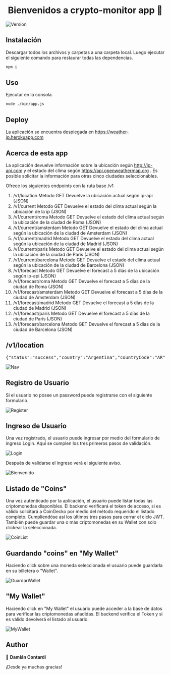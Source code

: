 <h1 align="center">Bienvenidos a crypto-monitor app 👋</h1>
<p>
  <img alt="Version" src="https://img.shields.io/badge/version-0.1.0-blue.svg?cacheSeconds=2592000" />
</p>

## Instalación

Descargar todos los archivos y carpetas a una carpeta local. Luego ejecutar el siguiente comando para restaurar todas las dependencias.

```sh
npm i
```

## Uso

Ejecutar en la consola.

```sh
node ./bin/app.js
```
## Deploy

La aplicación se encuentra desplegada en https://weather-ip.herokuapp.com

## Acerca de esta app
La aplicación devuelve información sobre la ubicación según http://ip-api.com y el estado del clima según
https://api.openweathermap.org . Es posible solicitar la información para otras cinco ciudades seleccionables.

Ofrece los siguientes endpoints con la ruta base /v1

<ol>
  <li>/v1/location              Metodo GET     Devuelve la ubicación actual según ip-api (JSON)</li>
  <li>/v1/current               Metodo GET     Devuelve el estado del clima actual según la ubicación de la ip (JSON)</li>
  <li>/v1/current/roma          Metodo GET     Devuelve el estado del clima actual según la ubicación de la ciudad de Roma (JSON)</li>
  <li>/v1/current/amsterdam     Metodo GET     Devuelve el estado del clima actual según la ubicación de la ciudad de Amsterdam (JSON)</li>
  <li>/v1/current/madrid        Metodo GET     Devuelve el estado del clima actual según la ubicación de la ciudad de Madrid (JSON)</li>
  <li>/v1/current/paris         Metodo GET     Devuelve el estado del clima actual según la ubicación de la ciudad de Paris (JSON)</li>
  <li>/v1/current/barcelona     Metodo GET     Devuelve el estado del clima actual según la ubicación de la ciudad de Barcelona (JSON)</li>
  <li>/v1/forecast              Metodo GET     Devuelve el forecast a 5 días de la ubicación según ip-api (JSON)</li>
  <li>/v1/forecast/roma         Metodo GET     Devuelve el forecast a 5 días de la ciudad de Roma (JSON)</li>
  <li>/v1/forecast/amsterdam    Metodo GET     Devuelve el forecast a 5 días de la ciudad de Amsterdam (JSON)</li>
  <li>/v1/forecast/madrid       Metodo GET     Devuelve el forecast a 5 días de la ciudad de Madrid (JSON)</li>
  <li>/v1/forecast/paris        Metodo GET     Devuelve el forecast a 5 días de la ciudad de París (JSON)</li>
  <li>/v1/forecast/barcelona    Metodo GET     Devuelve el forecast a 5 días de la ciudad de Barcelona (JSON)</li> 
</ol>

## /v1/location
<pre>
{"status":"success","country":"Argentina","countryCode":"AR","region":"B","regionName":"Buenos Aires","city":"Aldo Bonzi","zip":"1770","lat":-34.6926,"lon":-58.521,"timezone":"America/Argentina/Buenos_Aires","isp":"Telecentro S.A.","org":"Telecentro S.A. - Clientes Residenciales","as":"AS27747 Telecentro S.A.","query":"181.47.70.131"}
</pre>


![Nav](https://user-images.githubusercontent.com/105566014/173739796-3041d002-19ae-4db2-86ad-5807192b27bc.PNG)

## Registro de Usuario
Si el usuario no posee un password puede registrarse con el siguiente formulario.

![Register](https://user-images.githubusercontent.com/105566014/173739831-f0710991-305c-4125-aef8-179e2cb07a04.PNG)

## Ingreso de Usuario
Una vez registrado, el usuario puede ingresar por medio del formulario de ingreso Login. Aquí se cumplen los tres primeros pasos de validación.

![Login](https://user-images.githubusercontent.com/105566014/173739807-833e232a-d25a-4226-8671-570751e41c3b.PNG)

Después de validarse el ingreso verá el siguiente aviso.

![Bienvenido](https://user-images.githubusercontent.com/105566014/173739844-6894d23c-2cb3-41ae-8f48-8be0e9661c95.PNG)

## Listado de "Coins"
Una vez autenticado por la aplicación, el usuario puede listar todas las criptomonedas disponibles. El backend verificará el token de acceso, si es válido solicitará a CoinGecko por medio del método requerido el listado completo. Cumpliendóse así los últimos tres pasos para cerrar el ciclo JWT.
También puede guardar una o más criptomonedas en su Wallet con solo clickear la seleccionada.

![CoinList](https://user-images.githubusercontent.com/105566014/173739858-cbe1b511-753c-4beb-af8b-f5681a796333.PNG)

## Guardando "coins" en "My Wallet"
Haciendo click sobre una moneda seleccionada el usuario puede guardarla en su billetera o "Wallet".

![GuardarWallet](https://user-images.githubusercontent.com/105566014/173739872-7ee466d8-3c24-4100-9fd1-adba41a5fac3.PNG)

## "My Wallet"
Haciendo click en "My Wallet" el usuario puede acceder a la base de datos para verificar las criptomonedas añadidas. El backend verifica el Token y si es válido devolverá el listado al usuario.

![MyWallet](https://user-images.githubusercontent.com/105566014/173741465-ddcede78-a166-434b-850a-ca49b6acc830.PNG)

## Author

👤 **Damián Contardi**

¡Desde ya muchas gracias!

